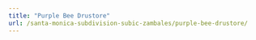 ```yaml
---
title: "Purple Bee Drustore"
url: /santa-monica-subdivision-subic-zambales/purple-bee-drustore/
---
```

